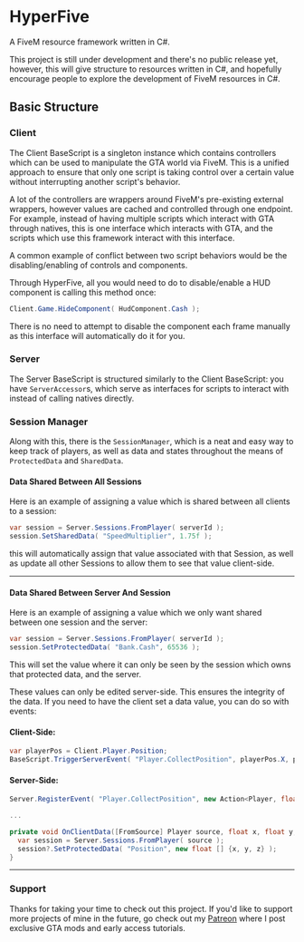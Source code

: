 # HyperFive
A FiveM resource framework written in C#.

This project is still under development and there's no public release yet, however, this will give structure to resources written in C#, and hopefully encourage people to explore the development of FiveM resources in C#.


## Basic Structure

### Client
The Client BaseScript is a singleton instance which contains controllers which can be used to manipulate the GTA world via FiveM. This is a unified approach to ensure that only one script is taking control over a certain value without interrupting another script's behavior.

A lot of the controllers are wrappers around FiveM's pre-existing external wrappers, however values are cached and controlled through one endpoint. For example, instead of having multiple scripts which interact with GTA through natives, this is one interface which interacts with GTA, and the scripts which use this framework interact with this interface.

A common example of conflict between two script behaviors would be the disabling/enabling of controls and components.

Through HyperFive, all you would need to do to disable/enable a HUD component is calling this method once:
```cs
Client.Game.HideComponent( HudComponent.Cash );
```

There is no need to attempt to disable the component each frame manually as this interface will automatically do it for you.

### Server
The Server BaseScript is structured similarly to the Client BaseScript: you have `ServerAccessor`s, which serve as interfaces for scripts to interact with instead of calling natives directly.


### Session Manager
Along with this, there is the `SessionManager`, which is a neat and easy way to keep track of players, as well as data and states throughout the means of `ProtectedData` and `SharedData`.

#### Data Shared Between All Sessions

Here is an example of assigning a value which is shared between all clients to a session:
```cs
var session = Server.Sessions.FromPlayer( serverId );
session.SetSharedData( "SpeedMultiplier", 1.75f );
```
this will automatically assign that value associated with that Session, as well as update all other Sessions to allow them to see that value client-side.

----

#### Data Shared Between Server And Session

Here is an example of assigning a value which we only want shared between one session and the server:
```cs
var session = Server.Sessions.FromPlayer( serverId );
session.SetProtectedData( "Bank.Cash", 65536 );
```
This will set the value where it can only be seen by the session which owns that protected data, and the server.

These values can only be edited server-side. This ensures the integrity of the data. If you need to have the client set a data value, you can do so with events:

#### Client-Side:
```cs
var playerPos = Client.Player.Position;
BaseScript.TriggerServerEvent( "Player.CollectPosition", playerPos.X, playerPos.Y, playerPos.Z );
```

#### Server-Side:
```cs
Server.RegisterEvent( "Player.CollectPosition", new Action<Player, float, float, float>( OnClientData ) );

...

private void OnClientData([FromSource] Player source, float x, float y, float z) {
  var session = Server.Sessions.FromPlayer( source );
  session?.SetProtectedData( "Position", new float [] {x, y, z} );
}
```

-----

### Support

Thanks for taking your time to check out this project. If you'd like to support more projects of mine in the future, go check out my [Patreon](https://patreon.com/mooshe) where I post exclusive GTA mods and early access tutorials.

